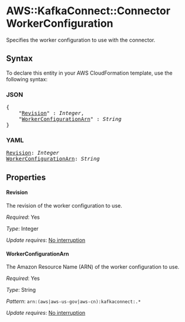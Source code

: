 # AWS::KafkaConnect::Connector WorkerConfiguration

Specifies the worker configuration to use with the connector.

## Syntax

To declare this entity in your AWS CloudFormation template, use the following syntax:

### JSON

<pre>
{
    "<a href="#revision" title="Revision">Revision</a>" : <i>Integer</i>,
    "<a href="#workerconfigurationarn" title="WorkerConfigurationArn">WorkerConfigurationArn</a>" : <i>String</i>
}
</pre>

### YAML

<pre>
<a href="#revision" title="Revision">Revision</a>: <i>Integer</i>
<a href="#workerconfigurationarn" title="WorkerConfigurationArn">WorkerConfigurationArn</a>: <i>String</i>
</pre>

## Properties

#### Revision

The revision of the worker configuration to use.

_Required_: Yes

_Type_: Integer

_Update requires_: [No interruption](https://docs.aws.amazon.com/AWSCloudFormation/latest/UserGuide/using-cfn-updating-stacks-update-behaviors.html#update-no-interrupt)

#### WorkerConfigurationArn

The Amazon Resource Name (ARN) of the worker configuration to use.

_Required_: Yes

_Type_: String

_Pattern_: <code>arn:(aws|aws-us-gov|aws-cn):kafkaconnect:.*</code>

_Update requires_: [No interruption](https://docs.aws.amazon.com/AWSCloudFormation/latest/UserGuide/using-cfn-updating-stacks-update-behaviors.html#update-no-interrupt)
